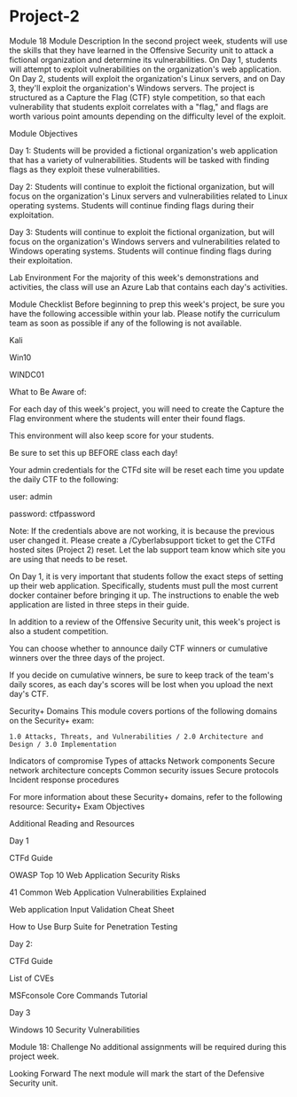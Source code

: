 # Project-2
Module 18
Module Description
In the second project week, students will use the skills that they have learned in the Offensive Security unit to attack a fictional organization and determine its vulnerabilities. On Day 1, students will attempt to exploit vulnerabilities on the organization's web application. On Day 2, students will exploit the organization's Linux servers, and on Day 3, they'll exploit the organization's Windows servers. The project is structured as a Capture the Flag (CTF) style competition, so that each vulnerability that students exploit correlates with a "flag," and flags are worth various point amounts depending on the difficulty level of the exploit.

Module Objectives
  
Day 1: Students will be provided a fictional organization's web application that has a variety of vulnerabilities. Students will be tasked with finding flags as they exploit these vulnerabilities.

Day 2: Students will continue to exploit the fictional organization, but will focus on the organization's Linux servers and vulnerabilities related to Linux operating systems. Students will continue finding flags during their exploitation.

Day 3: Students will continue to exploit the fictional organization, but will focus on the organization's Windows servers and vulnerabilities related to Windows operating systems. Students will continue finding flags during their exploitation.

Lab Environment
For the majority of this week's demonstrations and activities, the class will use an Azure Lab that contains each day's activities.

Module Checklist
Before beginning to prep this week's project, be sure you have the following accessible within your lab. Please notify the curriculum team as soon as possible if any of the following is not available.

 Kali

 Win10

 WINDC01

What to Be Aware of:

For each day of this week's project, you will need to create the Capture the Flag environment where the students will enter their found flags.

This environment will also keep score for your students.

Be sure to set this up BEFORE class each day!

Your admin credentials for the CTFd site will be reset each time you update the daily CTF to the following:

user: admin

password: ctfpassword

Note: If the credentials above are not working, it is because the previous user changed it. Please create a /Cyberlabsupport ticket to get the CTFd hosted sites (Project 2) reset. Let the lab support team know which site you are using that needs to be reset.

On Day 1, it is very important that students follow the exact steps of setting up their web application. Specifically, students must pull the most current docker container before bringing it up. The instructions to enable the web application are listed in three steps in their guide.

In addition to a review of the Offensive Security unit, this week's project is also a student competition.

You can choose whether to announce daily CTF winners or cumulative winners over the three days of the project.

If you decide on cumulative winners, be sure to keep track of the team's daily scores, as each day's scores will be lost when you upload the next day's CTF.

Security+ Domains
This module covers portions of the following domains on the Security+ exam:

    1.0 Attacks, Threats, and Vulnerabilities / 2.0 Architecture and Design / 3.0 Implementation  
 
Indicators of compromise
Types of attacks
Network components
Secure network architecture concepts
Common security issues
Secure protocols
Incident response procedures

 
For more information about these Security+ domains, refer to the following resource: Security+ Exam Objectives

Additional Reading and Resources
 
Day 1

CTFd Guide

OWASP Top 10 Web Application Security Risks

41 Common Web Application Vulnerabilities Explained

Web application Input Validation Cheat Sheet

How to Use Burp Suite for Penetration Testing

Day 2:

CTFd Guide

List of CVEs

MSFconsole Core Commands Tutorial

Day 3

Windows 10 Security Vulnerabilities

Module 18: Challenge
No additional assignments will be required during this project week.

Looking Forward
The next module will mark the start of the Defensive Security unit.
